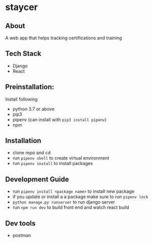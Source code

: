# staycer

## About 
A web app that helps tracking certifications and training

## Tech Stack
- Django
- React
 
## Preinstallation:
Install following
* python 3.7 or above
* pip3
* pipenv (can install with `pip3 install pipenv`)
* npm


## Installation
- clone repo and cd
- run `pipenv shell` to create virtual environment
- run `pipenv install` to install packages


## Development Guide
- run `pipenv install <package name>` to install new package
- if you update or install a a package make sure to run `pipenv lock`
- `python manage.py runserver` to run django server
- run `npm run dev` to build front end and watch react build

## Dev tools
- postman
